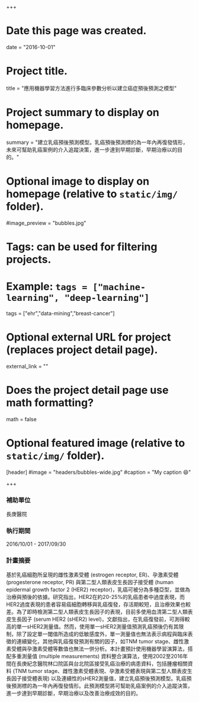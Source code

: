 +++
# Date this page was created.
date = "2016-10-01"

# Project title.
title = "應用機器學習方法進行多臨床參數分析以建立癌症預後預測之模型"

# Project summary to display on homepage.
summary = "建立乳癌預後預測模型。乳癌預後預測標的為一年內再復發情形，未來可幫助乳癌案例的介入追蹤決策，進一步達到早期診斷，早期治療以的目的。"

# Optional image to display on homepage (relative to `static/img/` folder).
#image_preview = "bubbles.jpg"

# Tags: can be used for filtering projects.
# Example: `tags = ["machine-learning", "deep-learning"]`
tags = ["ehr","data-mining","breast-cancer"]

# Optional external URL for project (replaces project detail page).
external_link = ""

# Does the project detail page use math formatting?
math = false

# Optional featured image (relative to `static/img/` folder).
[header]
#image = "headers/bubbles-wide.jpg"
#caption = "My caption :smile:"

+++

### 補助單位

長庚醫院

### 執行期間

2016/10/01 - 2017/09/30

### 計畫摘要

基於乳癌細胞所呈現的雌性激素受體 (estrogen receptor, ER)、孕激素受體 (progesterone receptor, PR) 與第二型人類表皮生長因子接受體 (human epidermal growth factor 2 (HER2) receptor)，乳癌可被分為多種亞型，並做為治療與預後的依據。研究指出，HER2在約20-25%的乳癌患者中過度表現，而HER2過度表現的患者容易癌細胞轉移與乳癌復發，存活期較短，且治療效果也較差。為了即時檢測第二型人類表皮生長因子的表現，目前多使用血清第二型人類表皮生長因子 (serum HER2 (sHER2) level)，文獻指出，在乳癌復發前，可測得較高的單一sHER2測量值。然而，使用單一sHER2測量值預測乳癌預後仍有其限制，除了設定單一閾值所造成的低敏感度外，單一測量值也無法表示病程與臨床表徵的連續變化，其他與乳癌復發預測有關的因子，如TNM tumor stage、雌性激素受體與孕激素受體等數值也無法一併分析。本計畫預計使用機器學習演算法，搭配多重測量值 (multiple measurements) 資料整合演算法，使用2002至2016年間在長庚紀念醫院林口院區與台北院區接受乳癌治療的病患資料，包括腫瘤相關資料 (TNM tumor stage、雌性激素受體表現、孕激素受體表現與第二型人類表皮生長因子接受體表現) 以及連續性的sHER2測量值，建立乳癌預後預測模型。乳癌預後預測標的為一年內再復發情形。此預測模型將可幫助乳癌案例的介入追蹤決策，進一步達到早期診斷，早期治療以及改善治療成效的目的。